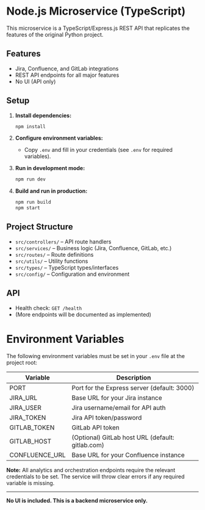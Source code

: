 # Node.js Microservice (TypeScript)

This microservice is a TypeScript/Express.js REST API that replicates the features of the original Python project.

## Features
- Jira, Confluence, and GitLab integrations
- REST API endpoints for all major features
- No UI (API only)

## Setup

1. **Install dependencies:**
   ```sh
   npm install
   ```

2. **Configure environment variables:**
   - Copy `.env` and fill in your credentials (see `.env` for required variables).

3. **Run in development mode:**
   ```sh
   npm run dev
   ```

4. **Build and run in production:**
   ```sh
   npm run build
   npm start
   ```

## Project Structure
- `src/controllers/` – API route handlers
- `src/services/` – Business logic (Jira, Confluence, GitLab, etc.)
- `src/routes/` – Route definitions
- `src/utils/` – Utility functions
- `src/types/` – TypeScript types/interfaces
- `src/config/` – Configuration and environment

## API
- Health check: `GET /health`
- (More endpoints will be documented as implemented)

# Environment Variables

The following environment variables must be set in your `.env` file at the project root:

| Variable         | Description                                 |
|------------------|---------------------------------------------|
| PORT             | Port for the Express server (default: 3000) |
| JIRA_URL         | Base URL for your Jira instance             |
| JIRA_USER        | Jira username/email for API auth            |
| JIRA_TOKEN       | Jira API token/password                     |
| GITLAB_TOKEN     | GitLab API token                            |
| GITLAB_HOST      | (Optional) GitLab host URL (default: gitlab.com) |
| CONFLUENCE_URL   | Base URL for your Confluence instance       |

**Note:** All analytics and orchestration endpoints require the relevant credentials to be set. The service will throw clear errors if any required variable is missing.

---

**No UI is included. This is a backend microservice only.** 